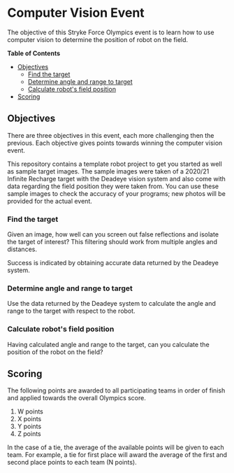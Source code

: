 # Computer Vision Event

The objective of this Stryke Force Olympics event is to learn how to use
computer vision to determine the position of robot on the field.

<!-- START doctoc generated TOC please keep comment here to allow auto update -->
<!-- DON'T EDIT THIS SECTION, INSTEAD RE-RUN doctoc TO UPDATE -->
**Table of Contents**

- [Objectives](#objectives)
  - [Find the target](#find-the-target)
  - [Determine angle and range to target](#determine-angle-and-range-to-target)
  - [Calculate robot's field position](#calculate-robots-field-position)
- [Scoring](#scoring)

<!-- END doctoc generated TOC please keep comment here to allow auto update -->

## Objectives

There are three objectives in this event, each more challenging then the
previous. Each objective gives points towards winning the computer vision
event.

This repository contains a template robot project to get you started as well as
sample target images. The sample images were taken of a 2020/21 Infinite
Recharge target with the Deadeye vision system and also come with data
regarding the field position they were taken from. You can use these sample
images to check the accuracy of your programs; new photos will be provided for
the actual event.

### Find the target

Given an image, how well can you screen out false reflections and isolate the
target of interest? This filtering should work from multiple angles and
distances.

Success is indicated by obtaining accurate data returned by the Deadeye system.

### Determine angle and range to target

Use the data returned by the Deadeye system to calculate the angle and range to
the target with respect to the robot.

### Calculate robot's field position

Having calculated angle and range to the target, can you calculate the position
of the robot on the field?

## Scoring

The following points are awarded to all participating teams in order of finish
and applied towards the overall Olympics score.

1. W points
2. X points
3. Y points
4. Z points

In the case of a tie, the average of the available points will be given to each
team. For example, a tie for first place will award the average of the first
and second place points to each team (N points).
